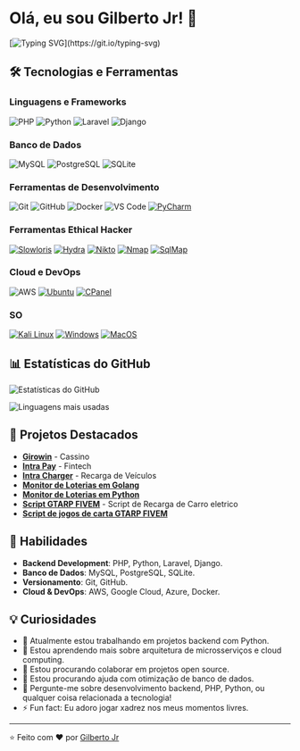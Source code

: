 # Olá, eu sou Gilberto Jr! 👋

[![Typing SVG](https://readme-typing-svg.herokuapp.com?font=Fira+Code&size=25&duration=4000&pause=1000&color=00FF00&background=000000&center=true&vCenter=true&width=1000&lines=Desenvolvedor+Backend+PHP+e+Python;Apaixonado+por+código+e+tecnologia;Ethical+Hacker;Sempre+aprendendo+e+compartilhando+conhecimento!)](https://git.io/typing-svg)

## 🛠️ Tecnologias e Ferramentas

### Linguagens e Frameworks
![PHP](https://img.shields.io/badge/PHP-777BB4?style=for-the-badge&logo=php&logoColor=white)
![Python](https://img.shields.io/badge/Python-3776AB?style=for-the-badge&logo=python&logoColor=white)
![Laravel](https://img.shields.io/badge/Laravel-FF2D20?style=for-the-badge&logo=laravel&logoColor=white)
![Django](https://img.shields.io/badge/Django-092E20?style=for-the-badge&logo=django&logoColor=white)

### Banco de Dados
![MySQL](https://img.shields.io/badge/MySQL-4479A1?style=for-the-badge&logo=mysql&logoColor=white)
![PostgreSQL](https://img.shields.io/badge/PostgreSQL-4169E1?style=for-the-badge&logo=postgresql&logoColor=white)
![SQLite](https://img.shields.io/badge/SQLite-003B57?style=for-the-badge&logo=sqlite&logoColor=white)

### Ferramentas de Desenvolvimento
![Git](https://img.shields.io/badge/Git-F05032?style=for-the-badge&logo=git&logoColor=white)
![GitHub](https://img.shields.io/badge/GitHub-181717?style=for-the-badge&logo=github&logoColor=white)
![Docker](https://img.shields.io/badge/Docker-2496ED?style=for-the-badge&logo=docker&logoColor=white)
![VS Code](https://img.shields.io/badge/VS_Code-007ACC?style=for-the-badge&logo=visual-studio-code&logoColor=white)
[![PyCharm](https://img.shields.io/badge/PyCharm-000000?style=flat&logo=PyCharm&logoColor=white)](https://www.jetbrains.com/pt-br/pycharm/)

### Ferramentas Ethical Hacker
[![Slowloris](https://img.shields.io/badge/Slowloris-000000?style=flat&logo=Slowloris&logoColor=white)](https://www.kali.org/pt-br/slowloris/)
[![Hydra](https://img.shields.io/badge/Hydra-000000?style=flat&logo=Hydra&logoColor=white)](https://www.kali.org/pt-br/hydra/)
[![Nikto](https://img.shields.io/badge/Nikto-000000?style=flat&logo=Nikto&logoColor=white)](https://www.kali.org/pt-br/nikto/)
[![Nmap](https://img.shields.io/badge/Nmap-000000?style=flat&logo=Nmap&logoColor=white)](https://www.kali.org/pt-br/nmap/)
[![SqlMap](https://img.shields.io/badge/SqlMap-000000?style=flat&logo=SqlMap&logoColor=white)](https://www.kali.org/pt-br/sqlmap/)

### Cloud e DevOps
![AWS](https://img.shields.io/badge/AWS-232F3E?style=for-the-badge&logo=amazon-aws&logoColor=white)
[![Ubuntu](https://img.shields.io/badge/Ubuntu-000000?style=flat&logo=Ubuntu&logoColor=white)](https://www.ubuntu.com/pt-br/ubuntu)
[![CPanel](https://img.shields.io/badge/CPanel-000000?style=flat&logo=CPanel&logoColor=white)](https://www.cpanel.com/pt-br/cpanel)

### SO

[![Kali Linux](https://img.shields.io/badge/KaliLinux-000000?style=flat&logo=KaliLinux&logoColor=white)](https://www.kali.org/pt-br/kali-linux/)
[![Windows](https://img.shields.io/badge/Windows-000000?style=flat&logo=Windows&logoColor=white)](https://www.microsoft.com/pt-br/windows/)
[![MacOS](https://img.shields.io/badge/MacOS-000000?style=flat&logo=MacOS&logoColor=white)](https://www.apple.com/pt-br/macos/)


## 📊 Estatísticas do GitHub

![Estatísticas do GitHub](https://github-readme-stats.vercel.app/api?username=infinitytec15&show_icons=true&theme=radical)

![Linguagens mais usadas](https://github-readme-stats.vercel.app/api/top-langs/?username=infinitytec15&layout=compact&theme=radical)

## 🚀 Projetos Destacados

- **[Girowin](https://girowin.com)** - Cassino
- **[Intra Pay](https://intrapay.io)** - Fintech
-  **[Intra Charger](https://intracharger.com.br)** - Recarga de Veículos
-  **[Monitor de Loterias em Golang](https://github.com/infinitytec15/monitor-loterias-golang)**
-  **[Monitor de Loterias em Python](https://github.com/infinitytec15/monitor_loterias_python)**  
-  **[Script GTARP FIVEM](https://github.com/infinitytec15/script-recarga-gtarp)** - Script de Recarga de Carro eletrico
-  **[Script de jogos de carta GTARP FIVEM](https://github.com/infinitytec15/cartas_gtaRP)**  

## 🌟 Habilidades

- **Backend Development**: PHP, Python, Laravel, Django.
- **Banco de Dados**: MySQL, PostgreSQL, SQLite.
- **Versionamento**: Git, GitHub.
- **Cloud & DevOps**: AWS, Google Cloud, Azure, Docker.


## 💡 Curiosidades

- 🔭 Atualmente estou trabalhando em projetos backend com Python.
- 🌱 Estou aprendendo mais sobre arquitetura de microsserviços e cloud computing.
- 👯 Estou procurando colaborar em projetos open source.
- 🤔 Estou procurando ajuda com otimização de banco de dados.
- 💬 Pergunte-me sobre desenvolvimento backend, PHP, Python, ou qualquer coisa relacionada a tecnologia!
- ⚡ Fun fact: Eu adoro jogar xadrez nos meus momentos livres.

---

⭐️ Feito com ❤️ por [Gilberto Jr](https://github.com/infinitytec15)

